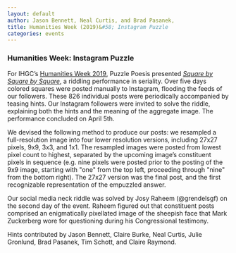 ```yaml
---
layout: default
author: Jason Bennett, Neal Curtis, and Brad Pasanek,
title: Humanities Week (2019)&#58; Instagram Puzzle
categories: events
---
```


### Humanities Week: Instagram Puzzle

For IHGC’s [Humanities Week 2019](https://ihgc.as.virginia.edu/news/humanities-week-2019-log), Puzzle Poesis presented *[Square by Square by Square](https://www.instagram.com/squarebysquarebysquare/)*, a riddling performance in seriality. Over five days colored squares were posted manually to Instagram, flooding the feeds of our followers. These 826 individual posts were periodically accompanied by teasing hints. Our Instagram followers were invited to solve the riddle, explaining both the hints and the meaning of the aggregate image. The performance concluded on April 5th.

We devised the following method to produce our posts: we resampled a full-resolution image into four lower resolution versions, including 27x27 pixels, 9x9, 3x3, and 1x1. The resampled images were posted from lowest pixel count to highest, separated by the upcoming image’s constituent pixels in sequence (e.g. nine pixels were posted prior to the posting of the 9x9 image, starting with "one" from the top left, proceeding through "nine" from the bottom right). The 27x27 version was the final post, and the first recognizable representation of the empuzzled answer. 

Our social media neck riddle was solved by Josy Raheem (@grendelsgf) on the second day of the event. Raheem figured out that constituent posts comprised an enigmatically pixellated image of the sheepish face that Mark Zuckerberg wore for questioning during his Congressional testimony.

Hints contributed by Jason Bennett, Claire Burke, Neal Curtis, Julie Gronlund, Brad Pasanek, Tim Schott, and Claire Raymond.

